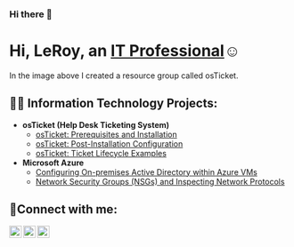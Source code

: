 ### Hi there 👋
<h1>Hi, LeRoy, an <a href="https://www.linkedin.com/in/leroyh/">IT Professional</a>☺</h1>
<p>
In the image above I created a resource group called osTicket.
  
   
  
</p>


<h2>👨‍💻 Information Technology Projects:</h2>

- <b>osTicket (Help Desk Ticketing System)</b>
  - [osTicket: Prerequisites and Installation](https://github.com/leroywharris/osticket-prereqs)
  - [osTicket: Post-Installation Configuration](https://github.com/leroywharris/post-install-config)
  - [osTicket: Ticket Lifecycle Examples](https://github.com/leroywharris/ticket-lifecycle)
- <b>Microsoft Azure</b>
  - [Configuring On-premises Active Directory within Azure VMs](https://github.com/leroywharris/configure-ad)
  - [Network Security Groups (NSGs) and Inspecting Network Protocols](https://github.com/leroywharris/azure-network-protocols)

<h2>🤳Connect with me:</h2>

[<img align="left" alt="Josh | Twitter" width="22px" src="https://cdn.jsdelivr.net/npm/simple-icons@v3/icons/twitter.svg" />][twitter]
[<img align="left" alt="Josh | LinkedIn" width="22px" src="https://cdn.jsdelivr.net/npm/simple-icons@v3/icons/linkedin.svg" />][linkedin]
[<img align="left" alt="Josh | Instagram" width="22px" src="https://cdn.jsdelivr.net/npm/simple-icons@v3/icons/instagram.svg" />][instagram]

[twitter]: https://twitter.com/leroywharris
[instagram]: https://www.instagram.com/leroywharris
[linkedin]: https://www.linkedin.com/in/leroyh/






<!--
**leroywharris/leroywharris** is a ✨ _special_ ✨ repository because its `README.md` (this file) appears on your GitHub profile.

Here are some ideas to get you started:

- 🔭 I’m currently working on ...
- 🌱 I’m currently learning ...
- 👯 I’m looking to collaborate on ...
- 🤔 I’m looking for help with ...
- 💬 Ask me about ...
- 📫 How to reach me: ...
- 😄 Pronouns: ...
- ⚡ Fun fact: ...
-->
